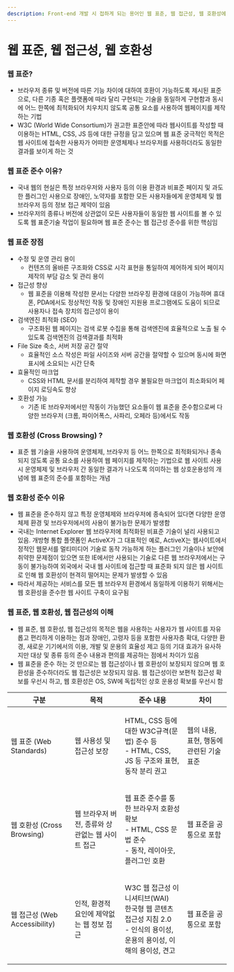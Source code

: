 ```yaml
---
description: Front-end 개발 시 접하게 되는 용어인 웹 표준, 웹 접근성, 웹 호환성에 대하여
---
```


# 웹 표준, 웹 접근성, 웹 호환성

### 웹 표준?

* 브라우저 종류 및 버전에 따른 기능 차이에 대하여 호환이 가능하도록 제시된 표준으로, 다른 기종 혹은 플랫폼에 따라 달리 구현되는 기술을 동일하게 구현함과 동시에 어느 한쪽에 최적화되어 치우치지 않도록 공통 요소를 사용하여 웹페이지를 제작하는 기법
* W3C (World Wide Consortium)가 권고한 표준안에 따라 웹사이트를 작성할 때 이용하는 HTML, CSS, JS 등에 대한 규정을 담고 있으며 웹 표준 궁극적인 목적은 웹 사이트에 접속한 사용자가 어떠한 운영체제나 브라우저를 사용하더라도 동일한 결과를 보이게 하는 것

### 웹 표준 준수 이유?

* 국내 웹의 현실은 특정 브라우저와 사용자 등의 이용 환경과 비표준 페이지 및 과도한 플러그인 사용으로 장애인, 노약자를 포함한 모든 사용자들에게 운영체제 및 웹 브라우저 등의 정보 접근 제약이 있음
* 브라우저의 종류나 버전에 상관없이 모든 사용자들이 동일한 웹 사이트를 볼 수 있도록 웹 표준기술 작업이 필요하며 웹 표준 준수는 웹 접근성 준수를 위한 핵심임

### 웹 표준 장점

* 수정 및 운영 관리 용이
  * 컨텐츠의 올바른 구조화와 CSS로 시각 표현을 통일하여 제어하게 되어 페이지 제작의 부담 감소 및 관리 용이
* 접근성 향상
  * 웹 표준을 이용해 작성한 문서는 다양한 브라우징 환경에 대응이 가능하며 휴대폰, PDA에서도 정상적인 작동 및 장애인 지원용 프로그램에도 도움이 되므로 사용자나 접속 장치의 접근성이 용이
* 검색엔진 최적화 (SEO)
  * 구조화된 웹 페이지는 검색 로봇 수집을 통해 검색엔진에 효율적으로 노출 될 수 있도록 검색엔진의 검색결과를 최적화
* File Size 축소, 서버 저장 공간 절약
  * 효율적인 소스 작성은 파일 사이즈와 서버 공간을 절약할 수 있으며 동시에 화면 표시에 소요되는 시간 단축
* 효율적인 마크업
  * CSS와 HTML 문서를 분리하여 제작할 경우 불필요한 마크업이 최소화되어 페이지 로딩속도 향상
* 호환성 가능
  * 기존 IE 브라우저에서만 작동이 가능했던 요소들이 웹 표준을 준수함으로써 다양한 브라우저 (크롬, 파이어폭스, 사파리, 오페라 등)에서도 작동

### 웹 호환성 (Cross Browsing) ?

* 표준 웹 기술을 사용하여 운영체제, 브라우저 등 어느 한쪽으로 최적화되거나 종속되지 않도록 공통 요소를 사용하여 웹 페이지를 제작하는 기법으로 웹 사이트 사용 시 운영체제 및 브라우저 간 동일한 결과가 나오도록 의미하는 웹 상호운용성의 개념에 웹 표준의 준수를 포함하는 개념

### 웹 호환성 준수 이유

* 웹 표준을 준수하지 않고 특정 운영체제와 브라우저에 종속되어 있다면 다양한 운영체제 환경 및 브라우저에서의 사용이 불가능한 문제가 발생함
* 국내는 Internet Explorer 웹 브라우저에 최적화된 비표준 기술이 널리 사용되고 있음. 개방형 통합 플랫폼인 ActiveX가 그 대표적인 예로, ActiveX는 웹사이트에서 정적인 웹문서를 멀티미디어 기술로 동작 가능하게 하는 플러그인 기술이나 보안에 취약한 문제점이 있으면 또한 IE에서만 사용되는 기술로 다른 웹 브라우저에서는 구동이 불가능하여 외국에서 국내 웹 사이트에 접근할 때 표준화 되지 않은 웹 사이트로 인해 웹 호환성이 현격히 떨어지는 문제가 발생할 수 있음
* 따라서 제공하는 서비스를 모든 웹 브라우저 환경에서 동일하게 이용하기 위해서는 웹 호환성을 준수한 웹 사이트 구축이 요구됨

### 웹 표준, 웹 호환성, 웹 접근성의 이해

* 웹 표준, 웹 호환성, 웹 접근성의 목적은 웹을 사용하는 사용자가 웹 사이트를 자유롭고 편리하게 이용하는 점과 장애인, 고령자 등을 포함한 사용자층  확대, 다양한 환경, 새로운 기기에서의 이용, 개발 및 운용의 효율성 제고 등의 기대 효과가 유사하지만 대상 및 종류 등의 준수 내용과 편의를 제공하는 점에서 차이가 있음
* 웹 표준을 준수 하는 것 만으로는 웹 접근성이나 웹 호환성이 보장되지 않으며 웹 호환성을 준수하더라도 웹 접근성은 보장되지 않음. 웹 접근성이란 보편적 접근성 확보를 우선시 하고, 웹 호환성은 OS, SW에 독립적인 상호 운용성 확보를 우선시 함

| 구분                        | 목적                           | 준수 내용                                                                                  | 차이                       |
| ------------------------- | ---------------------------- | -------------------------------------------------------------------------------------- | ------------------------ |
| 웹 표준 (Web Standards)      | 웹 사용성 및 접근성 보장               | <p>HTML, CSS 등에 대한 W3C규격(문법) 준수 등<br>- HTML, CSS, JS 등 구조와 표현, 동작 분리 권고 </p>           | 웹의 내용, 표현, 행동에 관련된 기술표준  |
| 웹 호환성 (Cross Browsing)    | 웹 브라우저 버전, 종류와 상관없는 웹 사이트 접근 | <p>웹 표준 준수를 통한 브라우저 호환성 확보<br>- HTML, CSS 문법 준수<br>- 동작, 레이아웃, 플러그인 호환</p>             | 웹 표준을 공통으로 포함            |
| 웹 접근성 (Web Accessibility) | 인적, 환경적 요인에 제약없는 웹 정보 접근     | <p>W3C 웹 접근성 이니셔티브(WAI)<br>한국형 웹 콘텐츠 접근성 지침 2.0<br>- 인식의 용이성, 운용의 용이성, 이해의 용이성, 견고</p> | 웹 표준을 공통으로 포함            |

